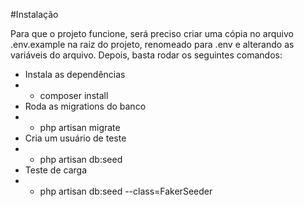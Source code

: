 #Instalação

Para que o projeto funcione, será preciso criar uma cópia no arquivo .env.example na raiz do projeto, renomeado para .env e alterando as variáveis do arquivo. Depois, basta rodar os seguintes comandos:

- Instala as dependências
- - composer install
- Roda as migrations do banco
- - php artisan migrate
- Cria um usuário de teste
- - php artisan db:seed
- Teste de carga
- - php artisan db:seed --class=FakerSeeder